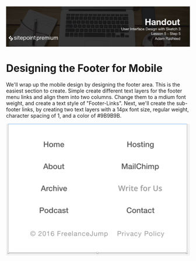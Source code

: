 ![](headings/5.5.png)

# Designing the Footer for Mobile

We'll wrap up the mobile design by designing the footer area. This is the easiest section to create. Simple create different text layers for the footer menu links and align them into two columns. Change them to a mdium font weight, and create a text style of "Footer-Links". Next, we'll create the sub-footer links, by creating two text layers with a 14px font size, regular weight, character spacing of 1, and a color of #9B9B9B.

![](5-5-footer.png)


